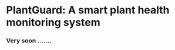 <html>
  <head>
    <h1>PlantGuard:  A smart plant health monitoring system </h1>
  </head>
    <body>
      <h3>Very soon .......</h3>
  </body>
</html>
